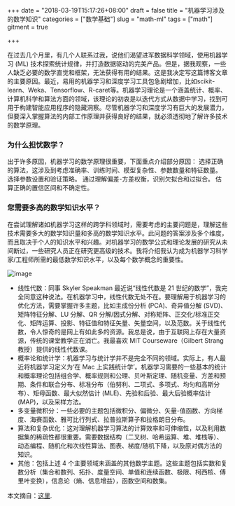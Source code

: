 +++
date = "2018-03-19T15:17:26+08:00"
draft = false
title = "机器学习涉及的数学知识"
categories = ["数学基础"]
slug = "math-ml"
tags = ["math"]
gitment = true

+++

在过去几个月里，有几个人联系过我，说他们渴望进军数据科学领域，使用机器学习 (ML) 技术探索统计规律，并打造数据驱动的完美产品。但是，据我观察，一些人缺乏必要的数学直觉和框架，无法获得有用的结果。这是我决定写这篇博客文章的主要原因。最近，易用的机器学习和深度学习工具包急剧增加，比如scikit-learn、Weka、Tensorflow、R-caret等。机器学习理论是一个涵盖统计、概率、计算机科学和算法方面的领域，该理论的初衷是以迭代方式从数据中学习，找到可用于构建智能应用程序的隐藏洞察。尽管机器学习和深度学习有巨大的发展潜力，但要深入掌握算法的内部工作原理并获得良好的结果，就必须透彻地了解许多技术的数学原理。

### 为什么担忧数学？
出于许多原因，机器学习的数学原理很重要，下面重点介绍部分原因：
选择正确的算法，这涉及到考虑准确率、训练时间、模型复杂性、参数数量和特征数量。
选择参数设置和验证策略。
通过理解偏差-方差权衡，识别欠拟合和过拟合。
估算正确的置信区间和不确定性。

### 您需要多高的数学知识水平？
在尝试理解诸如机器学习这样的跨学科领域时，需要考虑的主要问题是，理解这些技术需要多大的数学知识量和多高的数学知识水平。此问题的答案涉及多个维度，而且取决于个人的知识水平和兴趣。对机器学习的数学公式和理论发展的研究从未间断过，一些研究人员正在研究更高级的技术。我将介绍我认为成为机器学习科学家/工程师所需的最低数学知识水平，以及每个数学概念的重要性。

![image](../images/MathML.png)

- 线性代数：同事 Skyler Speakman 最近说“线性代数是 21 世纪的数学”，我完全同意这种说法。在机器学习中，线性代数无处不在。要理解用于机器学习的优化方法，需要掌握许多主题，比如主成份分析 (PCA)、奇异值分解 (SVD)、矩阵特征分解、LU 分解、QR 分解/因式分解、对称矩阵、正交化/标准正交化、矩阵运算、投影、特征值和特征矢量、矢量空间，以及范数。关于线性代数，令人惊奇的是网上有如此多的资源。我总是说，由于互联网上存在大量资源，传统的课堂教学正在消亡。我最喜欢 MIT Courseware（Gilbert Strang 教授）提供的线性代数课。
- 概率论和统计学：机器学习与统计学并不是完全不同的领域。实际上，有人最近将机器学习定义为‘在 Mac 上实践统计学’。机器学习需要的一些基本的统计和概率理论包括组合学、概率规则和公理、贝叶斯定理、随机变量、方差和预期、条件和联合分布、标准分布（伯努利、二项式、多项式、均匀和高斯分布）、矩母函数、最大似然估计 (MLE)、先验和后验、最大后验概率估计 (MAP)，以及采样方法。
- 多变量微积分：一些必要的主题包括微积分、偏微分、矢量-值函数、方向梯度、海赛函数、雅可比行列式、拉普拉斯算子和拉格朗日分布。
- 算法和复杂优化：这对理解机器学习算法的计算效率和可伸缩性，以及利用数据集的稀疏性都很重要。需要数据结构（二叉树、哈希运算、堆、堆栈等）、动态编程、随机化和次线性算法、图表、梯度/随机下降，以及原对偶方法的知识。
- 其他：包括上述 4 个主要领域未涵盖的其他数学主题。这些主题包括实数和复数分析（集合和数列、拓扑、度量空间、单值和连续函数、极限、柯西核、傅里叶变换），信息论（熵、信息增益），函数空间和数集。

本文摘自：[这里](https://www.ibm.com/developerworks/community/blogs/3302cc3b-074e-44da-90b1-5055f1dc0d9c/entry/the-mathematics-of-machine-learning?lang=en_us).